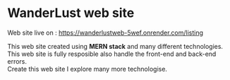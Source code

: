 # WanderLust web site

Web site live on : https://wanderlustweb-5wef.onrender.com/listing

This web site created using <b>MERN stack</b> and many different technologies.<br /> 
This web site is fully resposible also handle the front-end and back-end errors.<br />
Create this web site I explore many more technologise.


